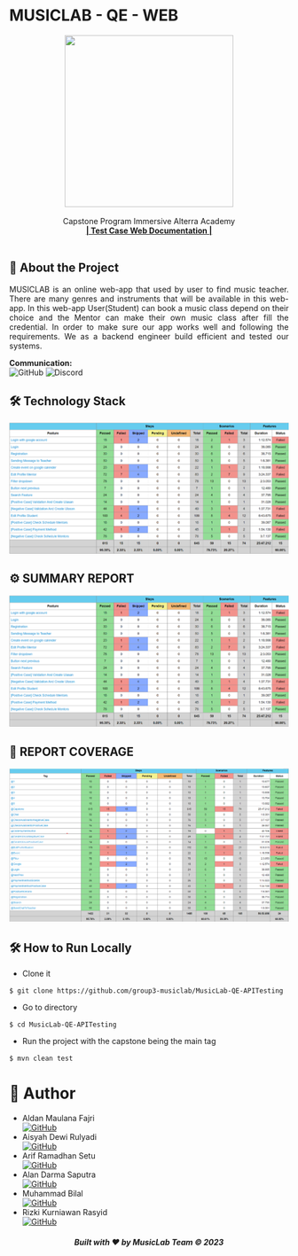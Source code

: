 # MUSICLAB - QE - WEB

<div align="center">
  <a href="https://github.com/group3-musiclab/MusicLab-QE-APITesting">
    <img src="Photo/logo-musiclab.webp" width="304" height="310">
  </a>

  <p align="center">
    Capstone Program Immersive Alterra Academy
    <br />
    <a href="https://docs.google.com/spreadsheets/d/1SDZm54IAdbu0Abg80r6qpVvvbhJy8JSMoNu_9H--FRY/edit#gid=0"><strong>| Test Case Web Documentation |</strong></a>
    <br />
    <br />
  </p>
</div>

## 📑 About the Project

<p align="justify">MUSICLAB is an online web-app that used by user to find music teacher. There are many genres and instruments that will be available in this web-app. In this web-app User(Student) can book a music class depend on their choice and the Mentor can make their own music class after fill the credential. In order to make sure our app works well and following the requirements. We as a backend engineer build efficient and tested our systems.</p>

**Communication:**  
![GitHub](https://img.shields.io/badge/github%20Project-%23121011.svg?style=for-the-badge&logo=github&logoColor=white)
![Discord](https://img.shields.io/badge/Discord-%237289DA.svg?style=for-the-badge&logo=discord&logoColor=white)

## 🛠 Technology Stack

<div align="center">
  <img src="Photo/web.png">
</div>

## ⚙️ SUMMARY REPORT

<div align="center">
  <img src="Photo/web.png">
</div>

## 📂 REPORT COVERAGE

<div align="center">
  <img src="Photo/web2.png">
</div>

## 🛠️ How to Run Locally

- Clone it

```
$ git clone https://github.com/group3-musiclab/MusicLab-QE-APITesting
```

- Go to directory

```
$ cd MusicLab-QE-APITesting
```

- Run the project with the capstone being the main tag

```
$ mvn clean test
```

# 🤖 Author

- Aldan Maulana Fajri <br> [![GitHub](https://img.shields.io/badge/Aldan-%23121011.svg?style=for-the-badge&logo=github&logoColor=white)](https://github.com/RenPaijo)
- Aisyah Dewi Rulyadi <br> [![GitHub](https://img.shields.io/badge/Aisyah-%23121011.svg?style=for-the-badge&logo=github&logoColor=white)](https://github.com/icaadr)
- Arif Ramadhan Setu <br> [![GitHub](https://img.shields.io/badge/Arif-%23121011.svg?style=for-the-badge&logo=github&logoColor=white)](https://github.com/ariframadhan1702)
- Alan Darma Saputra <br> [![GitHub](https://img.shields.io/badge/Alan-%23121011.svg?style=for-the-badge&logo=github&logoColor=white)](https://github.com/alandarma)
- Muhammad Bilal <br> [![GitHub](https://img.shields.io/badge/Bilal-%23121011.svg?style=for-the-badge&logo=github&logoColor=white)](https://github.com/bilalbilul)
- Rizki Kurniawan Rasyid <br> [![GitHub](https://img.shields.io/badge/Rizki-%23121011.svg?style=for-the-badge&logo=github&logoColor=white)](https://github.com/rizkura96)

<h5>
<p align="center">Built with ❤️ by MusicLab Team ©️ 2023</p>
</h5>

